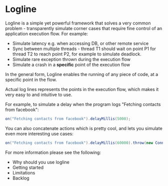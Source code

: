 # Logline

Logline is a simple yet powerful framework that solves a very common problem - transparently simulate corner cases that require fine control of an application execution flow. For example:
* Simulate latency e.g. when accessing DB, or other remote service 
* Sync between multiple threads - thread T1 should wait on point P1 for thread T2 to reach point P2, for example to simulate deadlock.
* Simulate rare exception thrown during the execution flow
* Simulate a crash in a **specific** point of the execution flow

In the general form, Logline enables the running of any piece of code, at a specific point in the flow.

Actual log lines represents the points in the execution flow, which makes it very easy to and intuitive to use.

For example, to simulate a delay when the program logs "Fetching contacts from facebook":

```java
on("Fetching contacts from facebook").delayMillis(5000);
```
	
You can also concatenate actions which is pretty cool, and lets you simulate even more interesting use cases:

```java
on("Fetching contacts from facebook").delayMillis(60000).throw(new ConnectionTimeoutException());
```

	
For more information please see the following:
* Why should you use logline 
* Getting started
* Limitations 
* Backlog
